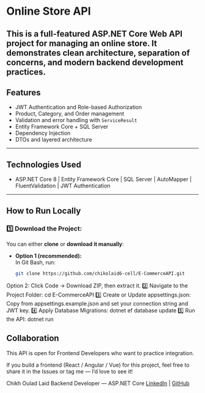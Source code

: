 # Online Store API

This is a full-featured **ASP.NET Core Web API** project for managing an online store.
It demonstrates clean architecture, separation of concerns, and modern backend development practices.
---
## Features
- JWT Authentication and Role-based Authorization
- Product, Category, and Order management
- Validation and error handling with `ServiceResult`
- Entity Framework Core + SQL Server
- Dependency Injection
- DTOs and layered architecture
---
## Technologies Used
- ASP.NET Core 8 | Entity Framework Core | SQL Server | AutoMapper | FluentValidation | JWT Authentication
---
## How to Run Locally
### 1️⃣ Download the Project:
You can either **clone** or **download it manually**:
- **Option 1 (recommended):**  
  In Git Bash, run:  
  ```bash
  git clone https://github.com/chikolaid6-cell/E-CommerceAPI.git
Option 2:
Click Code → Download ZIP, then extract it.
2️⃣ Navigate to the Project Folder:
cd E-CommerceAPI
3️⃣ Create or Update appsettings.json:
Copy from appsettings.example.json and set your connection string and JWT key.
4️⃣ Apply Database Migrations:
dotnet ef database update
5️⃣ Run the API:
dotnet run

## Collaboration
This API is open for Frontend Developers who want to practice integration.

If you build a frontend (React / Angular / Vue) for this project,
feel free to share it in the Issues or tag me — I’d love to see it!

Chikh Oulad Laid
Backend Developer — ASP.NET Core
[LinkedIn](www.linkedin.com/in/chikhouladlaid) | [GitHub](https://github.com/chikh97laid)

